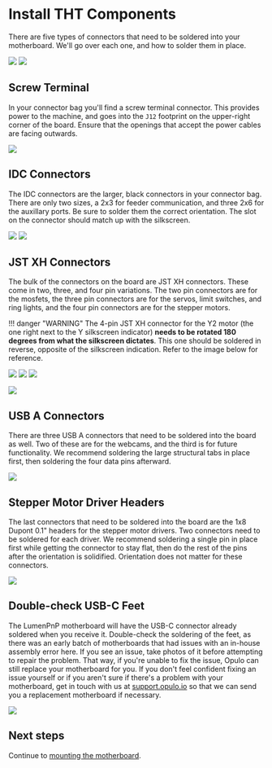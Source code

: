 # Install THT Components

There are five types of connectors that need to be soldered into your motherboard. We'll go over each one, and how to solder them in place.

![](images/IMG_0655.webp)
![](images/IMG_0689.webp)

## Screw Terminal

In your connector bag you'll find a screw terminal connector. This provides power to the machine, and goes into the `J12` footprint on the upper-right corner of the board. Ensure that the openings that accept the power cables are facing outwards.

![](images/IMG_0674.webp)

## IDC Connectors

The IDC connectors are the larger, black connectors in your connector bag. There are only two sizes, a 2x3 for feeder communication, and three 2x6 for the auxillary ports. Be sure to solder them the correct orientation. The slot on the connector should match up with the silkscreen.

![](images/IMG_0682.webp)
![](images/IMG_0683.webp)

## JST XH Connectors

The bulk of the connectors on the board are JST XH connectors. These come in two, three, and four pin variations. The two pin connectors are for the mosfets, the three pin connectors are for the servos, limit switches, and ring lights, and the four pin connectors are for the stepper motors.

!!! danger "WARNING"
          The 4-pin JST XH connector for the Y2 motor (the one right next to the Y silkscreen indicator) **needs to be rotated 180 degrees from what the silkscreen dictates**. This one should be soldered in reverse, opposite of the silkscreen indication. Refer to the image below for reference.

![](images/IMG_0679.webp)
![](images/IMG_0678.webp)
![](images/IMG_0680.webp)

![](images/PXL_20220223_154720151.webp)

## USB A Connectors

There are three USB A connectors that need to be soldered into the board as well. Two of these are for the webcams, and the third is for future functionality. We recommend soldering the large structural tabs in place first, then soldering the four data pins afterward.

![](images/IMG_0677.webp)

## Stepper Motor Driver Headers

The last connectors that need to be soldered into the board are the 1x8 Dupont 0.1" headers for the stepper motor drivers. Two connectors need to be soldered for each driver. We recommend soldering a single pin in place first while getting the connector to stay flat, then do the rest of the pins after the orientation is solidified. Orientation does not matter for these connectors.

![](images/IMG_0684.webp)

## Double-check USB-C Feet

The LumenPnP motherboard will have the USB-C connector already soldered when you receive it. Double-check the soldering of the feet, as there was an early batch of motherboards that had issues with an in-house assembly error here. If you see an issue, take photos of it before attempting to repair the problem. That way, if you're unable to fix the issue, Opulo can still replace your motherboard for you. If you don't feel confident fixing an issue yourself or if you aren't sure if there's a problem with your motherboard, get in touch with us at [support.opulo.io](https://opulo.io/pages/contact-support) so that we can send you a replacement motherboard if necessary.

![](images/usb-c-feet.webp)

## Next steps

Continue to [mounting the motherboard](../mounting/index.md).
